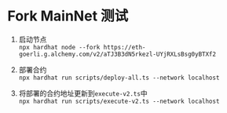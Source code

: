 # Fork MainNet 测试

1. 启动节点  
`npx hardhat node --fork https://eth-goerli.g.alchemy.com/v2/aTJ3B3dN5rkezl-UYjRXLsBsg0yBTXf2`

2. 部署合约  
`npx hardhat run scripts/deploy-all.ts --network localhost`

3. 将部署的合约地址更新到`execute-v2.ts`中  
`npx hardhat run scripts/execute-v2.ts --network localhost`

